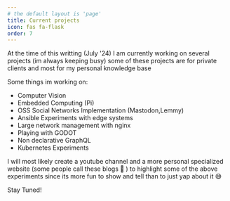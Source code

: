 ```yaml
---
# the default layout is 'page'
title: Current projects 
icon: fas fa-flask
order: 7
---
```


At the time of this writting (July '24) I am currently working on several projects (im always keeping busy) some of these projects are for private clients and most for my personal knowledge base

Some things im working on:

- Computer Vision
- Embedded Computing (Pi)
- OSS Social Networks Implementation (Mastodon,Lemmy)
- Ansible Experiments with edge systems
- Large network management with nginx
- Playing with GODOT
- Non declarative GraphQL
- Kubernetes Experiments

I will most likely create a youtube channel and a more personal specialized website (some people call these blogs 🤣 ) to highlight some of the above experiments since its more fun to show and tell than to just yap about it 😅

Stay Tuned!
